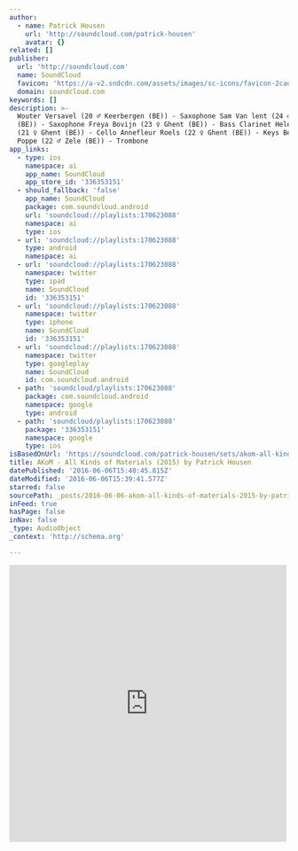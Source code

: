 ```yaml
---
author:
  - name: Patrick Housen
    url: 'http://soundcloud.com/patrick-housen'
    avatar: {}
related: []
publisher:
  url: 'http://soundcloud.com'
  name: SoundCloud
  favicon: 'https://a-v2.sndcdn.com/assets/images/sc-icons/favicon-2cadd14b.ico'
  domain: soundcloud.com
keywords: []
description: >-
  Wouter Versavel (20 ♂ Keerbergen (BE)) - Saxophone Sam Van lent (24 ♂ Ghent
  (BE)) - Saxophone Freya Bovijn (23 ♀ Ghent (BE)) - Bass Clarinet Helena Faes
  (21 ♀ Ghent (BE)) - Cello Annefleur Roels (22 ♀ Ghent (BE)) - Keys Benjamin
  Poppe (22 ♂ Zele (BE)) - Trombone
app_links:
  - type: ios
    namespace: ai
    app_name: SoundCloud
    app_store_id: '336353151'
  - should_fallback: 'false'
    app_name: SoundCloud
    package: com.soundcloud.android
    url: 'soundcloud://playlists:170623088'
    namespace: ai
    type: ios
  - url: 'soundcloud://playlists:170623088'
    type: android
    namespace: ai
  - url: 'soundcloud://playlists:170623088'
    namespace: twitter
    type: ipad
    name: SoundCloud
    id: '336353151'
  - url: 'soundcloud://playlists:170623088'
    namespace: twitter
    type: iphone
    name: SoundCloud
    id: '336353151'
  - url: 'soundcloud://playlists:170623088'
    namespace: twitter
    type: googleplay
    name: SoundCloud
    id: com.soundcloud.android
  - path: 'soundcloud/playlists:170623088'
    package: com.soundcloud.android
    namespace: google
    type: android
  - path: 'soundcloud/playlists:170623088'
    package: '336353151'
    namespace: google
    type: ios
isBasedOnUrl: 'https://soundcloud.com/patrick-housen/sets/akom-all-kinds-of-materials-2015'
title: AKoM - All Kinds of Materials (2015) by Patrick Housen
datePublished: '2016-06-06T15:40:45.815Z'
dateModified: '2016-06-06T15:39:41.577Z'
starred: false
sourcePath: _posts/2016-06-06-akom-all-kinds-of-materials-2015-by-patrick-housen.md
inFeed: true
hasPage: false
inNav: false
_type: AudioObject
_context: 'http://schema.org'

---
```

<iframe src="https://cdn.embedly.com/widgets/media.html?src=https%3A%2F%2Fw.soundcloud.com%2Fplayer%2F%3Fvisual%3Dtrue%26url%3Dhttp%253A%252F%252Fapi.soundcloud.com%252Fplaylists%252F170623088%26show_artwork%3Dtrue&amp;url=https%3A%2F%2Fsoundcloud.com%2Fpatrick-housen%2Fsets%2Fakom-all-kinds-of-materials-2015&amp;image=http%3A%2F%2Fi1.sndcdn.com%2Fartworks-000137895142-1i10tf-t500x500.jpg&amp;key=b7d04c9b404c499eba89ee7072e1c4f7&amp;type=text%2Fhtml&amp;schema=soundcloud" width="500" height="500" scrolling="no" frameborder="0" allowfullscreen="" style=""></iframe>